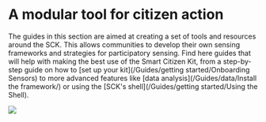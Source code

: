 # A modular tool for citizen action

The guides in this section are aimed at creating a set of tools and resources around the SCK. This allows communities to develop their own sensing frameworks and strategies for participatory sensing. Find here guides that will help with making the best use of the Smart Citizen Kit, from a step-by-step guide on how to [set up your kit](/Guides/getting started/Onboarding Sensors) to more advanced features like [data analysis](/Guides/data/Install the framework/) or using the [SCK's shell](/Guides/getting started/Using the Shell).

![](https://camo.githubusercontent.com/53ece1879090c116a1be2e3998df2960afc9fa12/68747470733a2f2f63646e2e7261776769742e636f6d2f6661626c616262636e2f736d617274636974697a656e2d746f6f6c6b69742f32346233353431382f696d672e6a7067)